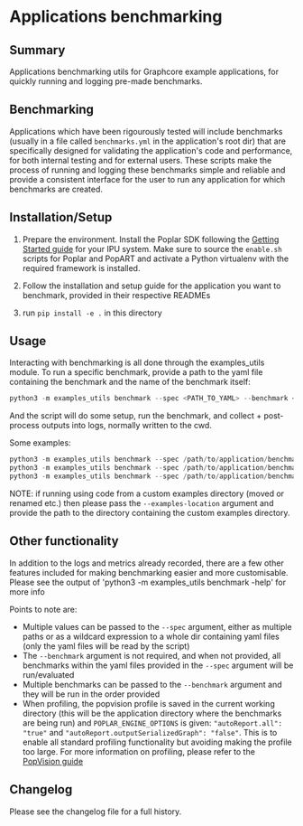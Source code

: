 # Applications benchmarking

## Summary
Applications benchmarking utils for Graphcore example applications, for quickly running and logging pre-made benchmarks.

## Benchmarking
Applications which have been rigourously tested will include benchmarks (usually in a file called `benchmarks.yml` in the application's root dir) that are specifically designed for validating the application's code and performance, for both internal testing and for external users. These scripts make the process of running and logging these benchmarks simple and reliable and provide a consistent interface for the user to run any application for which benchmarks are created.

## Installation/Setup
1. Prepare the environment. Install the Poplar SDK following the [Getting Started guide](https://docs.graphcore.ai/en/latest/getting-started.html) for your IPU system. Make sure to source the `enable.sh` scripts for Poplar and PopART and activate a Python virtualenv with the required framework is installed.

2. Follow the installation and setup guide for the application you want to benchmark, provided in their respective READMEs

3. run `pip install -e .` in this directory

## Usage
Interacting with benchmarking is all done through the examples_utils module. To run a specific benchmark, provide a path to the yaml file containing the benchmark and the name of the benchmark itself:
```python
python3 -m examples_utils benchmark --spec <PATH_TO_YAML> --benchmark <BENCHMARK_NAME>
```
And the script will do some setup, run the benchmark, and collect + post-process outputs into logs, normally written to the cwd.

Some examples:
```python
python3 -m examples_utils benchmark --spec /path/to/application/benchmarks.yml
python3 -m examples_utils benchmark --spec /path/to/application/benchmarks.yml --benchmark benchmark_1 benchmark_2
python3 -m examples_utils benchmark --spec /path/to/application/benchmarks.yml /path/to/another/application/benchmarks.yml
```

NOTE: if running using code from a custom examples directory (moved or renamed etc.) then please pass the `--examples-location` argument and provide the path to the directory containing the custom examples directory.

## Other functionality
In addition to the logs and metrics already recorded, there are a few other features included for making benchmarking easier and more customisable. Please see the output of 'python3 -m examples_utils benchmark -help' for more info

Points to note are:
- Multiple values can be passed to the `--spec` argument, either as multiple paths or as a wildcard expression to a whole dir containing yaml files (only the yaml files will be read by the script)
- The `--benchmark` argument is not required, and when not provided, all benchmarks within the yaml files provided in the `--spec` argument will be run/evaluated
- Multiple benchmarks can be passed to the `--benchmark` argument and they will be run in the order provided
- When profiling, the popvision profile is saved in the current working directory (this will be the application directory where the benchmarks are being run) and `POPLAR_ENGINE_OPTIONS` is given: `"autoReport.all": "true"` and `"autoReport.outputSerializedGraph": "false"`. This is to enable all standard profiling functionality but avoiding making the profile too large. For more information on profiling, please refer to the [PopVision guide](https://docs.graphcore.ai/projects/graphcore-popvision-user-guide/en/latest/index.html#)

## Changelog
Please see the changelog file for a full history.
